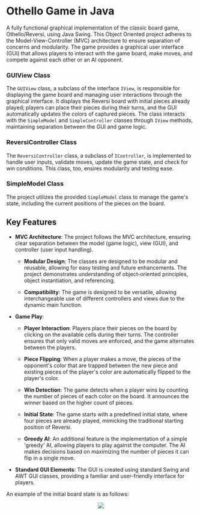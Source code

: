 # Othello Game in Java
A fully functional graphical implementation of the classic board game, Othello/Reversi, using Java Swing. This Object Oriented project adheres to the Model-View-Controller (MVC) architecture to ensure separation of concerns and modularity. The game provides a graphical user interface (GUI) that allows players to interact with the game board, make moves, and compete against each other or an AI opponent.
### GUIView Class
The ```GUIView``` class, a subclass of the interface ```IView```, is responsible for displaying the game board and managing user interactions through the graphical interface. It displays the Reversi board with initial pieces already played; players can place their pieces during their turns, and the GUI automatically updates the colors of captured pieces. The class interacts with the ```SimpleModel``` and ```SimpleController``` classes through ```IView``` methods, maintaining separation between the GUI and game logic.
### ReversiController Class
The ```ReversiController``` class, a subclass of ```IController```, is implemented to handle user inputs, validate moves, update the game state, and check for win conditions. This class, too, ensires modularity and testing ease.
### SimpleModel Class
The project utilizes the provided `SimpleModel` class to manage the game's state, including the current positions of the pieces on the board.

## Key Features

- **MVC Architecture**: The project follows the MVC architecture, ensuring clear separation between the model (game logic), view (GUI), and controller (user input handling).

  - **Modular Design**: The classes are designed to be modular and reusable, allowing for easy testing and future enhancements. The project demonstrates understanding of object-oriented principles, object instantiation, and referencing.

  - **Compatibility**: The game is designed to be versatile, allowing interchangeable use of different controllers and views due to the dynamic main function.

- **Game Play**: 
  - **Player Interaction**: Players place their pieces on the board by clicking on the available cells during their turns. The controller ensures that only valid moves are enforced, and the game alternates between the players.

  - **Piece Flipping**: When a player makes a move, the pieces of the opponent's color that are trapped between the new piece and existing pieces of the player's color are automatically flipped to the player's color.

  - **Win Detection**: The game detects when a player wins by counting the number of pieces of each color on the board. It announces the winner based on the higher count of pieces.

  - **Initial State**: The game starts with a predefined initial state, where four pieces are already played, mimicking the traditional starting position of Reversi.

  - **Greedy AI**: An additional feature is the implementation of a simple 'greedy' AI, allowing players to play against the computer. The AI makes decisions based on maximizing the number of pieces it can flip in a single move.

- **Standard GUI Elements**: The GUI is created using standard Swing and AWT GUI classes, providing a familiar and user-friendly interface for players.
 
 
An example of the initial board state is as follows:
<p align="center">
  <img src="https://github.com/Tanaya-27/java-othello-game/assets/75646651/a3abd2e2-30c3-4309-bf06-4c0e76c7c589">
</p>




